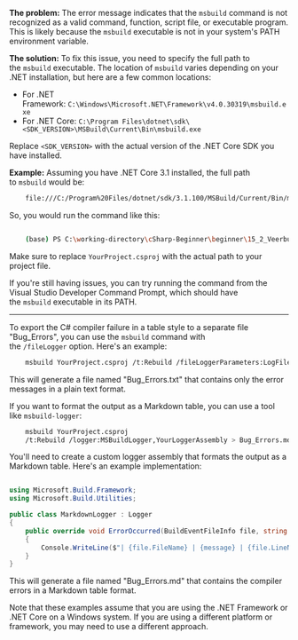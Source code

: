 
**The problem:** The error message indicates that the `msbuild` command is not recognized as a valid command, function, script file, or executable program. This is likely because the `msbuild` executable is not in your system's PATH environment variable.

**The solution:** To fix this issue, you need to specify the full path to the `msbuild` executable. The location of `msbuild` varies depending on your .NET installation, but here are a few common locations:

- For .NET Framework: `C:\Windows\Microsoft.NET\Framework\v4.0.30319\msbuild.exe`
- For .NET Core: `C:\Program Files\dotnet\sdk\<SDK_VERSION>\MSBuild\Current\Bin\msbuild.exe`

Replace `<SDK_VERSION>` with the actual version of the .NET Core SDK you have installed.

**Example:** Assuming you have .NET Core 3.1 installed, the full path to `msbuild` would be:

```bash
	file:///C:/Program%20Files/dotnet/sdk/3.1.100/MSBuild/Current/Bin/msbuild.exe
```

So, you would run the command like this:


```bash

	(base) PS C:\working-directory\cSharp-Beginner\beginner\15_2_Veerbung_sealed> "C:\Program Files\dotnet\sdk\3.1.100\MSBuild\Current\Bin\msbuild.exe" YourProject.csproj /t:Rebuild /logger:MSBuildLogger,YourLoggerAssembly > Bug_Errors.md
```


Make sure to replace `YourProject.csproj` with the actual path to your project file.

If you're still having issues, you can try running the command from the Visual Studio Developer Command Prompt, which should have the `msbuild` executable in its PATH.

________

To export the C# compiler failure in a table style to a separate file "Bug_Errors", you can use the `msbuild` command with the `/fileLogger` option. Here's an example:

```bash
	msbuild YourProject.csproj /t:Rebuild /fileLoggerParameters:LogFile=Bug_Errors.txt;Verbosity=Diagnostic;Encoding=UTF-8
```

This will generate a file named "Bug_Errors.txt" that contains only the error messages in a plain text format.

If you want to format the output as a Markdown table, you can use a tool like `msbuild-logger`:

```bash
	msbuild YourProject.csproj
	/t:Rebuild /logger:MSBuildLogger,YourLoggerAssembly > Bug_Errors.md
```

You'll need to create a custom logger assembly that formats the output as a Markdown table. Here's an example implementation:

```cs

using Microsoft.Build.Framework;
using Microsoft.Build.Utilities;

public class MarkdownLogger : Logger
{
    public override void ErrorOccurred(BuildEventFileInfo file, string message, string helpKeyword, string senderName)
    {
        Console.WriteLine($"| {file.FileName} | {message} | {file.LineNumber} |");
    }
}
```

This will generate a file named "Bug_Errors.md" that contains the compiler errors in a Markdown table format.

Note that these examples assume that you are using the .NET Framework or .NET Core on a Windows system. If you are using a different platform or framework, you may need to use a different approach.